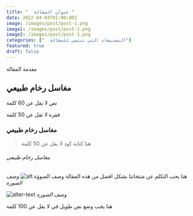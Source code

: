 ```yaml
---
title: "  عنوان المقالة "
date: 2022-04-04T01:00:00Z
image: /images/post/post-1.png
image1: /images/post/post-1.png
image2: /images/post/post-1.png
categories: ["  التصنيفات التي تنتمي للمقالة"]
featured: true
draft: false
---
```


مقدمة المقالة

## مغاسل رخام طبيعي

نص لا يقل عن 60 كلمة

فقرة لا تقل عن 50 كلمة

### مغاسل رخام طبيعي

> هنا كتابة كود لا يقل عن 50 كلمة

###### مغاسل رخام طبيعي

هنا يحب التكلم عن منتجاتنا بشكل افضل من هذه المقالة
![ alt وصف الصوؤة](/images/post/post-1.png)
_وصف الصورة_

![alter-text](/images/post/post-1.png)
_وصف الصورة_

هنا يجب وضع نص طويل في لا يقل عن 100 كلمة

